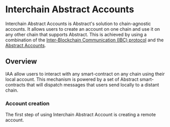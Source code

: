 # Interchain Abstract Accounts

Interchain Abstract Accounts is Abstract's solution to chain-agnostic accounts. It allows users to create an account on
one chain and use it on any other chain that supports Abstract. This is achieved by using a combination of
the <a href="https://ibcprotocol.org/" target="_blank">Inter-Blockchain Communication (IBC) protocol</a> and
the [Abstract Accounts](../3_framework/4_architecture.md).

## Overview

IAA allow users to interact with any smart-contract on any chain using their local account. This mechanism is powered by
a set of Abstract smart-contracts that will dispatch messages that users send locally to a distant chain.

### Account creation

The first step of using Interchain Abstract Account is creating a remote account.
